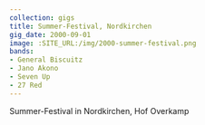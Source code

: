 ```yaml
---
collection: gigs
title: Summer-Festival, Nordkirchen
gig_date: 2000-09-01
image: :SITE_URL:/img/2000-summer-festival.png
bands:
- General Biscuitz
- Jano Akono
- Seven Up
- 27 Red
---
```


Summer-Festival in	Nordkirchen, Hof Overkamp
